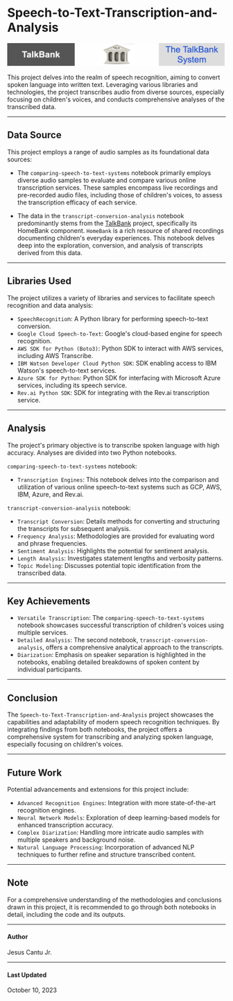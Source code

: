 # Speech-to-Text-Transcription-and-Analysis
<img src="TalkBank.png" alt="GitHub Image" width="550">

This project delves into the realm of speech recognition, aiming to convert spoken language into written text. Leveraging various libraries and technologies, the project transcribes audio from diverse sources, especially focusing on children's voices, and conducts comprehensive analyses of the transcribed data.

---

## Data Source
This project employs a range of audio samples as its foundational data sources:

- The `comparing-speech-to-text-systems` notebook primarily employs diverse audio samples to evaluate and compare various online transcription services. These samples encompass live recordings and pre-recorded audio files, including those of children's voices, to assess the transcription efficacy of each service.

- The data in the `transcript-conversion-analysis` notebook predominantly stems from the [TalkBank](https://talkbank.org/) project, specifically its HomeBank component. `HomeBank` is a rich resource of shared recordings documenting children's everyday experiences. This notebook delves deep into the exploration, conversion, and analysis of transcripts derived from this data.

---

## Libraries Used
The project utilizes a variety of libraries and services to facilitate speech recognition and data analysis:

- `SpeechRecognitio`n: A Python library for performing speech-to-text conversion.
- `Google Cloud Speech-to-Text`: Google's cloud-based engine for speech recognition.
- `AWS SDK for Python (Boto3)`: Python SDK to interact with AWS services, including AWS Transcribe.
- `IBM Watson Developer Cloud Python SDK`: SDK enabling access to IBM Watson's speech-to-text services.
- `Azure SDK for Python`: Python SDK for interfacing with Microsoft Azure services, including its speech service.
- `Rev.ai Python SDK`: SDK for integrating with the Rev.ai transcription service.

---
## Analysis
The project's primary objective is to transcribe spoken language with high accuracy. Analyses are divided into two Python notebooks. 

`comparing-speech-to-text-systems` notebook:
- `Transcription Engines`: This notebook delves into the comparison and utilization of various online speech-to-text systems such as GCP, AWS, IBM, Azure, and Rev.ai.


`transcript-conversion-analysis` notebook:
- `Transcript Conversion`: Details methods for converting and structuring the transcripts for subsequent analysis.
- `Frequency Analysis`: Methodologies are provided for evaluating word and phrase frequencies.
- `Sentiment Analysis`: Highlights the potential for sentiment analysis.
- `Length Analysis`: Investigates statement lengths and verbosity patterns.
- `Topic Modeling`: Discusses potential topic identification from the transcribed data.

---
## Key Achievements
- `Versatile Transcription`: The `comparing-speech-to-text-systems` notebook showcases successful transcription of children's voices using multiple services.
- `Detailed Analysis`: The second notebook, `transcript-conversion-analysis`, offers a comprehensive analytical approach to the transcripts.
- `Diarization`: Emphasis on speaker separation is highlighted in the notebooks, enabling detailed breakdowns of spoken content by individual participants.

---
## Conclusion
The `Speech-to-Text-Transcription-and-Analysis` project showcases the capabilities and adaptability of modern speech recognition techniques. By integrating findings from both notebooks, the project offers a comprehensive system for transcribing and analyzing spoken language, especially focusing on children's voices.

---
## Future Work
Potential advancements and extensions for this project include:
- `Advanced Recognition Engines`: Integration with more state-of-the-art recognition engines.
- `Neural Network Models`: Exploration of deep learning-based models for enhanced transcription accuracy.
- `Complex Diarization`: Handling more intricate audio samples with multiple speakers and background noise.
- `Natural Language Processing`: Incorporation of advanced NLP techniques to further refine and structure transcribed content.

---
## Note
For a comprehensive understanding of the methodologies and conclusions drawn in this project, it is recommended to go through both notebooks in detail, including the code and its outputs.

---
#### Author
Jesus Cantu Jr.

---
#### Last Updated
October 10, 2023
